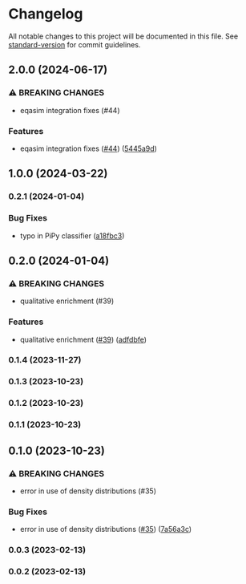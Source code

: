 # Changelog

All notable changes to this project will be documented in this file. See [standard-version](https://github.com/conventional-changelog/standard-version) for commit guidelines.

## 2.0.0 (2024-06-17)


### ⚠ BREAKING CHANGES

* eqasim integration fixes (#44)

### Features

* eqasim integration fixes ([#44](https://github.com/tellae/bhepop2/issues/44)) ([5445a9d](https://github.com/tellae/bhepop2/commit/5445a9d3ad6227b7dc563fe03443d445ea465fd8))

## 1.0.0 (2024-03-22)

### 0.2.1 (2024-01-04)


### Bug Fixes

* typo in PiPy classifier ([a18fbc3](https://github.com/tellae/bhepop2/commit/a18fbc332211439558e0e6303ea11372f16f1c45))

## 0.2.0 (2024-01-04)


### ⚠ BREAKING CHANGES

* qualitative enrichment (#39)

### Features

* qualitative enrichment ([#39](https://github.com/tellae/bhepop2/issues/39)) ([adfdbfe](https://github.com/tellae/bhepop2/commit/adfdbfe4b6d227ca14bd54fb95202292b8071887))

### 0.1.4 (2023-11-27)

### 0.1.3 (2023-10-23)

### 0.1.2 (2023-10-23)

### 0.1.1 (2023-10-23)

## 0.1.0 (2023-10-23)


### ⚠ BREAKING CHANGES

* error in use of density distributions (#35)

### Bug Fixes

* error in use of density distributions ([#35](https://github.com/tellae/bhepop2/issues/35)) ([7a56a3c](https://github.com/tellae/bhepop2/commit/7a56a3c6c206f982f4138a39eefdcae65bec2813))

### 0.0.3 (2023-02-13)

### 0.0.2 (2023-02-13)
